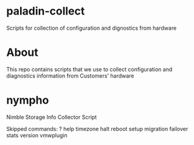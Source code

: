 # paladin-collect
Scripts for collection of configuration and dignostics from hardware

# About
This repo contains scripts that we use to collect configuration and diagnostics information from Customers' hardware

# nympho
Nimble Storage Info Collector Script

Skipped commands: ? help timezone halt reboot setup migration failover stats version vmwplugin


